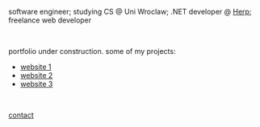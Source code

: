 software engineer; studying CS @ Uni Wroclaw; .NET developer @ [Herp](https://herp.pl/); freelance web developer

<br>

portfolio under construction. some of my projects:
- [website 1](https://pustynnaburza.dabrowagornicza.zhp.pl/)
- [website 2](https://zlotaosemka.dabrowagornicza.zhp.pl/)
- [website 3](https://dolomites-trips.com/)

<br>

[contact](mailto:wozniakwojciech@protonmail.com)
